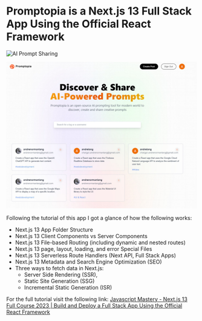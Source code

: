# Promptopia is a Next.js 13 Full Stack App Using the Official React Framework
![AI Prompt Sharing](https://i.ibb.co/9pQNZZy/Thumbnail-27.png)

![Deployed site](public/assets/images/screenshot.jpg)


Following the tutorial of this app I got a glance of how the following works:
- Next.js 13 App Folder Structure
- Next.js 13 Client Components vs Server Components
- Next.js 13 File-based Routing (including dynamic and nested routes)
- Next.js 13 page, layout, loading, and error Special Files
- Next.js 13 Serverless Route Handlers (Next API, Full Stack Apps)
- Next.js 13 Metadata and Search Engine Optimization (SEO)
- Three ways to fetch data in Next.js:
   - Server Side Rendering (SSR),
   - Static Site Generation (SSG)
   - Incremental Static Generation (ISR)

For the full tutorial visit the following link: 
[Javascript Mastery - Next.js 13 Full Course 2023 | Build and Deploy a Full Stack App Using the Official React Framework](https://www.youtube.com/watch?v=wm5gMKuwSYk) 